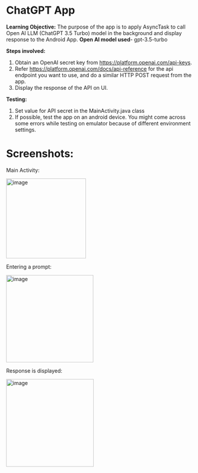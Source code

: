 # ChatGPT App

**Learning Objective:** The purpose of the app is to apply AsyncTask to call Open AI LLM (ChatGPT 3.5 Turbo) model in the background and display response to the Android App.
**Open AI model used**- gpt-3.5-turbo

**Steps involved:**
1. Obtain an OpenAI secret key from https://platform.openai.com/api-keys.
2. Refer https://platform.openai.com/docs/api-reference for the api endpoint you want to use, and do a similar  HTTP POST request from the app.
3. Display the response of the API on UI.

**Testing:**

1. Set value for API secret in the MainActivity.java class
2. If possible, test the app on an android device. You might come across some errors while testing on emulator because of different environment settings.

# Screenshots:

Main Activity:

<img width="215" alt="image" src="https://github.com/avidhi2100/CMPE-277-Assignments/assets/143249088/69faffcf-57c9-47cf-a6a0-75cd632b8b48">

Entering a prompt: 

<img width="235" alt="image" src="https://github.com/avidhi2100/CMPE-277-Assignments/assets/143249088/ca8644a9-1a20-4a4c-9ac7-3d84baab79c1">

Response is displayed:

<img width="236" alt="image" src="https://github.com/avidhi2100/CMPE-277-Assignments/assets/143249088/7111233f-b310-4d48-a012-16fcaba0876b">


